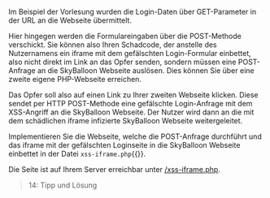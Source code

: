 Im Beispiel der Vorlesung wurden die Login-Daten über GET-Parameter in der URL an die Webseite übermittelt.

Hier hingegen werden die Formulareingaben über die POST-Methode verschickt. Sie können also Ihren Schadcode, der 
anstelle des Nutzernamens ein iframe mit dem gefälschten Login-Formular einbettet, 
also nicht direkt im Link an das Opfer senden, sondern müssen eine POST-Anfrage an die SkyBalloon Webseite auslösen. 
Dies können Sie über eine zweite eigene PHP-Webseite erreichen. 

Das Opfer soll also auf einen Link zu Ihrer zweiten Webseite klicken. 
Diese sendet per HTTP POST-Methode eine gefälschte Login-Anfrage mit dem XSS-Angriff an die SkyBalloon Webseite.
Der Nutzer wird dann an die mit dem schädlichen iframe infizierte SkyBalloon Webseite weitergeleitet.

Implementieren Sie die Webseite, welche die POST-Anfrage durchführt und das iframe mit der gefälschten Loginseite
in die SkyBalloon Webseite einbettet in der Datei `xss-iframe.php`{{}}.

Die Seite ist auf Ihrem Server erreichbar unter [/xss-iframe.php]({{TRAFFIC_HOST1_82}}/xss-iframe.php).

>14: Tipp und Lösung